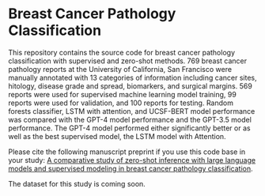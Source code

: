 # Breast Cancer Pathology Classification
This repository contains the source code for breast cancer pathology classification with supervised and zero-shot methods.
769 breast cancer pathology reports at the University of California, San Francisco were manually annotated with 13 categories of information including cancer sites, hitology, disease grade and spread, biomarkers, and surgical margins. 569 reports were used for supervised machine learning model training, 99 reports were used for validation, and 100 reports for testing. Random forests classifier, LSTM with attention, and UCSF-BERT model performance was compared with the GPT-4 model performance and the GPT-3.5 model performance. The GPT-4 model performed either significantly better or as well as the best supervised model, the LSTM model with Attention. 

Please cite the following manuscript preprint if you use this code base in your study: [A comparative study of zero-shot inference with large language models and supervised modeling in breast cancer pathology classification](https://arxiv.org/abs/2401.13887).

The dataset for this study is coming soon.
